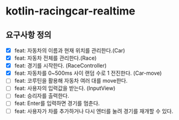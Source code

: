 # kotlin-racingcar-realtime

## 요구사항 정의
- [x] feat: 자동차의 이름과 현재 위치를 관리한다.(Car)
- [x] feat: 자동차 전체를 관리한다.(Race)
- [x] feat: 경기를 시작한다. (RaceController)
- [x] feat: 자동차를 0~500ms 사이 랜덤 수로 1 전진한다. (Car-move)
- [ ] feat: 코루틴을 활용해 자동차 여러 대를 move한다.
- [ ] feat: 사용자의 입력값을 받는다. (InputView)
- [ ] feat: 승리자를 출력한다.
- [ ] feat: Enter를 입력하면 경기를 멈춘다.
- [ ] feat: 사용자가 차를 추가하거나 다시 엔터를 눌려 경기를 재개할 수 있다.
